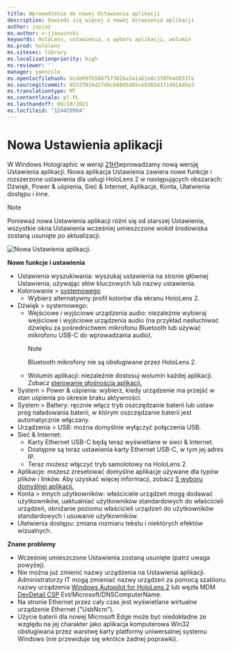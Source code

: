 ```yaml
---
title: Wprowadzenie do nowej Ustawienia aplikacji
description: Dowiedz się więcej o nowej Ustawienia aplikacji
author: joyjaz
ms.author: v-jjaswinski
keywords: HoloLens, ustawienia, s wyboru aplikacji, wolumin
ms.prod: hololens
ms.sitesec: library
ms.localizationpriority: high
ms.reviewer: ''
manager: yannisle
ms.openlocfilehash: bcde697b5887573826a3a1a61e8c3707b4d0337a
ms.sourcegitcommit: 05537014d27d9cb60d5485ce93654371d914d5e3
ms.translationtype: MT
ms.contentlocale: pl-PL
ms.lasthandoff: 09/10/2021
ms.locfileid: "124428984"
---
```

# <a name="new-settings-app"></a>Nowa Ustawienia aplikacji

W Windows Holographic w wersji [21H1](hololens-release-notes.md#windows-holographic-version-21h1)wprowadzamy nową wersję Ustawienia aplikacji. Nowa aplikacja Ustawienia zawiera nowe funkcje i rozszerzone ustawienia dla usługi HoloLens 2 w następujących obszarach: Dźwięk, Power & uśpienia, Sieć & Internet, Aplikacje, Konta, Ułatwienia dostępu i inne.

> [!NOTE]
> Ponieważ nowa Ustawienia aplikacji różni się od starszej Ustawienia, wszystkie okna Ustawienia wcześniej umieszczone wokół środowiska zostaną usunięte po aktualizacji.

![Nowa Ustawienia aplikacji.](images/new-settings-app.png)

**Nowe funkcje i ustawienia**
- Ustawienia wyszukiwania: wyszukaj ustawienia na stronie głównej Ustawienia, używając słów kluczowych lub nazwy ustawienia.
- Kolorowanie > [systemowego](hololens2-display.md#how-to-use-display-color-calibration)
    - Wybierz alternatywny profil kolorów dla ekranu HoloLens 2.
- Dźwięk > systemowego:
  - Wejściowe i wyjściowe urządzenia audio: niezależnie wybieraj wejściowe i wyjściowe urządzenia audio (na przykład nasłuchiwać dźwięku za pośrednictwem mikrofonu Bluetooth lub używać mikrofonu USB-C do wprowadzania audio).
    > [!NOTE]
    > Bluetooth mikrofony nie są obsługiwane przez HoloLens 2.
  - Wolumin aplikacji: niezależnie dostosuj wolumin każdej aplikacji. Zobacz [sterowanie głośnością aplikacji.](holographic-home.md#per-app-volume-control)
- System > Power & uśpienia: wybierz, kiedy urządzenie ma przejść w stan uśpienia po okresie braku aktywności.
- System > Battery: ręcznie włącz tryb oszczędzanie baterii lub ustaw próg naładowania baterii, w którym oszczędzanie baterii jest automatycznie włączany.
- Urządzenia > USB: można domyślnie wyłączyć połączenia USB.
- Sieć & Internet:
  - Karty Ethernet USB-C będą teraz wyświetlane w sieci & Internet.
  - Dostępne są teraz ustawienia karty Ethernet USB-C, w tym jej adres IP.
  - Teraz możesz włączyć tryb samolotowy na HoloLens 2.
- Aplikacje: możesz zresetować domyślne aplikacje używane dla typów plików i linków. Aby uzyskać więcej informacji, zobacz [S wyboru domyślnej aplikacji.](holographic-home.md#default-app-picker)
- Konta > innych użytkowników: właściciele urządzeń mogą dodawać użytkowników, uaktualniać użytkowników standardowych do właścicieli urządzeń, obniżanie poziomu właścicieli urządzeń do użytkowników standardowych i usuwanie użytkowników.
- Ułatwienia dostępu: zmiana rozmiaru tekstu i niektórych efektów wizualnych.

**Znane problemy**
- Wcześniej umieszczone Ustawienia zostaną usunięte (patrz uwaga powyżej).
- Nie można już zmienić nazwy urządzenia na Ustawienia aplikacji. Administratorzy IT mogą zmieniać nazwy urządzeń za pomocą szablonu nazwy urządzenia [Windows Autopilot for HoloLens 2](hololens2-autopilot.md) lub węzła MDM [DevDetail CSP](/windows/client-management/mdm/devdetail-csp) Ext/Microsoft/DNSComputerName.
- Na stronie Ethernet przez cały czas jest wyświetlane wirtualne urządzenie Ethernet ("UsbNcm").
- Użycie baterii dla nowej Microsoft Edge może być niedokładne ze względu na jej charakter jako aplikacja komputerowa Win32 obsługiwana przez warstwę karty platformy uniwersalnej systemu Windows (nie przewiduje się wkrótce żadnej poprawki).

